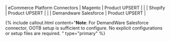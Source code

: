 | eCommerce Platform Connectors | Magento | Product UPSERT | 
| | Shopify | Product UPSERT | 
| | Demandware Salesforce | Product UPSERT | 

{% include callout.html content="**Note**: For DemandWare Salesforce connector, OOTB setup is sufficient to configure. No explicit configurations or setup files are required.
" type="primary" %}